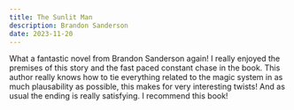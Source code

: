```yaml
---
title: The Sunlit Man
description: Brandon Sanderson
date: 2023-11-20
---
```


What a fantastic novel from Brandon Sanderson again! I really enjoyed the premises of this story and the fast paced constant chase in the book. This author really knows how to tie everything related to the magic system in as much plausability as possible, this makes for very interesting twists! And as usual the ending is really satisfying. I recommend this book!
